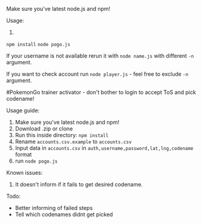 Make sure you've latest node.js and npm!

Usage:

1. 

`npm install`
`node pogo.js`


If your username is not available rerun it with `node name.js` with different `-n` argument.

If you want to check account run `node player.js` - feel free to exclude `-n` argument.

#PokemonGo trainer activator - don't bother to login to accept ToS and pick codename!

Usage guide:

1. Make sure you've latest node.js and npm!
2. Download .zip or clone
3. Run this inside directory: `npm install`
4. Rename `accounts.csv.example` to `accounts.csv`
5. Input data in `accounts.csv` in `auth,username,password,lat,lng,codename` format
6. run `node pogo.js`

Known issues:

1. It doesn't inform if it fails to get desired codename.

Todo:

* Better informing of failed steps
* Tell which codenames didnt get picked